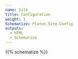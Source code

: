 ```yaml
---
name: Site
title: Configuration
weight: 1
Schematize: Platen.Site.Config
outputs:
  - HTML
  - Schematize
---
```


{{% schematize %}}
